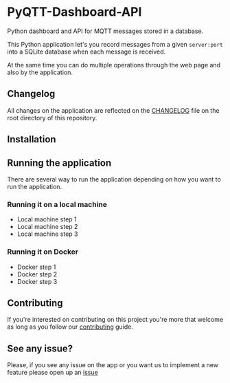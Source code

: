 # PyQTT-Dashboard-API
Python dashboard and API for MQTT messages stored in a database.

This Python application let's you record messages from a given `server:port`  
into a SQLite database when each message is received.

At the same time you can do multiple operations through the web page and also
by the application.

## Changelog
All changes on the application are reflected on the [CHANGELOG](./CHANGELOG.md)
file on the root directory of this repository.

## Installation

## Running the application
There are several way to run the application depending on how you want to run the application.

### Running it on a local machine

- Local machine step 1
- Local machine step 2
- Local machine step 3

### Running it on Docker

- Docker step 1
- Docker step 2
- Docker step 3

## Contributing
If you're interested on contributing on this project you're more that welcome as
 long as you follow our [contributing](./CONTRIBUTING.md) guide.

## See any issue?
Please, if you see any issue on the app or you want us to implement a new
feature please open up an
[issue](https://github.com/yeyeto2788/PyQTT-Dashboard-API/issues/new/choose)
